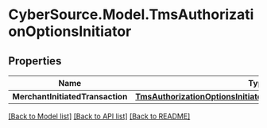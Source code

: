 # CyberSource.Model.TmsAuthorizationOptionsInitiator
## Properties

Name | Type | Description | Notes
------------ | ------------- | ------------- | -------------
**MerchantInitiatedTransaction** | [**TmsAuthorizationOptionsInitiatorMerchantInitiatedTransaction**](TmsAuthorizationOptionsInitiatorMerchantInitiatedTransaction.md) |  | [optional] 

[[Back to Model list]](../README.md#documentation-for-models) [[Back to API list]](../README.md#documentation-for-api-endpoints) [[Back to README]](../README.md)

